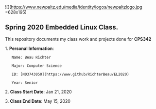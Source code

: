 ![](https://www.newpaltz.edu/media/identity/logos/newpaltzlogo.jpg =628x195)

**Spring 2020 Embedded Linux Class.**
---------------------------------------------------------------------------

This repository documents my class work and projects done for **CPS342**
	
   1\. **Personal Information**:
	   
       Name: Beau Richter

       Major: Computer Science
	
       ID: [N03743050](https://www.github/RichterBeau/EL2020)
	
       Year: Senior

   2\. **Class Start Date**: Jan 21, 2020 
	
   3\. **Class End Date**: May 15, 2020
